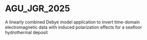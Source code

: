 # AGU_JGR_2025
A linearly combined Debye model application to invert time-domain electromagnetic data with induced polarization effects for a seafloor hydrothermal deposit
